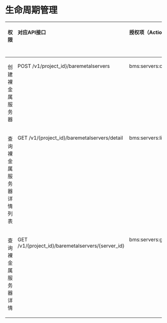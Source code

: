 # 生命周期管理<a name="ZH-CN_TOPIC_0169929481"></a>

<a name="zh-cn_topic_0131701325_table162541444173218"></a>
<table><thead align="left"><tr id="zh-cn_topic_0131701325_row7255344103217"><th class="cellrowborder" valign="top" width="16.16%" id="mcps1.1.6.1.1"><p id="zh-cn_topic_0131701325_p6679150153210"><a name="zh-cn_topic_0131701325_p6679150153210"></a><a name="zh-cn_topic_0131701325_p6679150153210"></a>权限</p>
</th>
<th class="cellrowborder" valign="top" width="29.659999999999997%" id="mcps1.1.6.1.2"><p id="zh-cn_topic_0131701325_p166791450143212"><a name="zh-cn_topic_0131701325_p166791450143212"></a><a name="zh-cn_topic_0131701325_p166791450143212"></a>对应API接口</p>
</th>
<th class="cellrowborder" valign="top" width="17.44%" id="mcps1.1.6.1.3"><p id="zh-cn_topic_0131701325_p1567915016321"><a name="zh-cn_topic_0131701325_p1567915016321"></a><a name="zh-cn_topic_0131701325_p1567915016321"></a>授权项（Action）</p>
</th>
<th class="cellrowborder" valign="top" width="17.31%" id="mcps1.1.6.1.4"><p id="zh-cn_topic_0131701325_p106791650133218"><a name="zh-cn_topic_0131701325_p106791650133218"></a><a name="zh-cn_topic_0131701325_p106791650133218"></a>IAM项目（Project）</p>
</th>
<th class="cellrowborder" valign="top" width="19.43%" id="mcps1.1.6.1.5"><p id="p3351112364715"><a name="p3351112364715"></a><a name="p3351112364715"></a>企业项目（Enterprise Project）</p>
</th>
</tr>
</thead>
<tbody><tr id="zh-cn_topic_0131701325_row2255544123212"><td class="cellrowborder" valign="top" width="16.16%" headers="mcps1.1.6.1.1 "><p id="zh-cn_topic_0131701325_p14329457183213"><a name="zh-cn_topic_0131701325_p14329457183213"></a><a name="zh-cn_topic_0131701325_p14329457183213"></a>创建裸金属服务器</p>
</td>
<td class="cellrowborder" valign="top" width="29.659999999999997%" headers="mcps1.1.6.1.2 "><p id="zh-cn_topic_0131701325_p432935714322"><a name="zh-cn_topic_0131701325_p432935714322"></a><a name="zh-cn_topic_0131701325_p432935714322"></a>POST /v1/project_id}/baremetalservers</p>
</td>
<td class="cellrowborder" valign="top" width="17.44%" headers="mcps1.1.6.1.3 "><p id="zh-cn_topic_0131701325_p0329957123220"><a name="zh-cn_topic_0131701325_p0329957123220"></a><a name="zh-cn_topic_0131701325_p0329957123220"></a>bms:servers:create</p>
</td>
<td class="cellrowborder" valign="top" width="17.31%" headers="mcps1.1.6.1.4 "><p id="zh-cn_topic_0131701325_p1330195793211"><a name="zh-cn_topic_0131701325_p1330195793211"></a><a name="zh-cn_topic_0131701325_p1330195793211"></a>√</p>
</td>
<td class="cellrowborder" valign="top" width="19.43%" headers="mcps1.1.6.1.5 "><p id="p235052324713"><a name="p235052324713"></a><a name="p235052324713"></a>√</p>
</td>
</tr>
<tr id="zh-cn_topic_0131701325_row625514410329"><td class="cellrowborder" valign="top" width="16.16%" headers="mcps1.1.6.1.1 "><p id="zh-cn_topic_0131701325_p6330657183215"><a name="zh-cn_topic_0131701325_p6330657183215"></a><a name="zh-cn_topic_0131701325_p6330657183215"></a>查询裸金属服务器详情列表</p>
</td>
<td class="cellrowborder" valign="top" width="29.659999999999997%" headers="mcps1.1.6.1.2 "><p id="zh-cn_topic_0131701325_p18330185763214"><a name="zh-cn_topic_0131701325_p18330185763214"></a><a name="zh-cn_topic_0131701325_p18330185763214"></a>GET /v1/{project_id}/baremetalservers/detail</p>
</td>
<td class="cellrowborder" valign="top" width="17.44%" headers="mcps1.1.6.1.3 "><p id="zh-cn_topic_0131701325_p103307579320"><a name="zh-cn_topic_0131701325_p103307579320"></a><a name="zh-cn_topic_0131701325_p103307579320"></a>bms:servers:list</p>
</td>
<td class="cellrowborder" valign="top" width="17.31%" headers="mcps1.1.6.1.4 "><p id="p693885014818"><a name="p693885014818"></a><a name="p693885014818"></a>√</p>
</td>
<td class="cellrowborder" valign="top" width="19.43%" headers="mcps1.1.6.1.5 "><p id="p9349102315474"><a name="p9349102315474"></a><a name="p9349102315474"></a>√</p>
</td>
</tr>
<tr id="zh-cn_topic_0131701325_row1225594443215"><td class="cellrowborder" valign="top" width="16.16%" headers="mcps1.1.6.1.1 "><p id="zh-cn_topic_0131701325_p1533114574326"><a name="zh-cn_topic_0131701325_p1533114574326"></a><a name="zh-cn_topic_0131701325_p1533114574326"></a>查询裸金属服务器详情</p>
</td>
<td class="cellrowborder" valign="top" width="29.659999999999997%" headers="mcps1.1.6.1.2 "><p id="zh-cn_topic_0131701325_p113311557183213"><a name="zh-cn_topic_0131701325_p113311557183213"></a><a name="zh-cn_topic_0131701325_p113311557183213"></a>GET /v1/{project_id}/baremetalservers/{server_id}</p>
</td>
<td class="cellrowborder" valign="top" width="17.44%" headers="mcps1.1.6.1.3 "><p id="zh-cn_topic_0131701325_p0331115719325"><a name="zh-cn_topic_0131701325_p0331115719325"></a><a name="zh-cn_topic_0131701325_p0331115719325"></a>bms:servers:get</p>
</td>
<td class="cellrowborder" valign="top" width="17.31%" headers="mcps1.1.6.1.4 "><p id="p12929175411485"><a name="p12929175411485"></a><a name="p12929175411485"></a>√</p>
</td>
<td class="cellrowborder" valign="top" width="19.43%" headers="mcps1.1.6.1.5 "><p id="p12348112314473"><a name="p12348112314473"></a><a name="p12348112314473"></a>√</p>
</td>
</tr>
</tbody>
</table>

